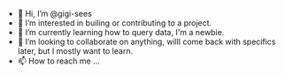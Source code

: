 - 👋 Hi, I’m @gigi-sees
- 👀 I’m interested in builing or contributing to a project.
- 🌱 I’m currently learning how to query data, I'm a newbie. 
- 💞️ I’m looking to collaborate on anything, willl come back with specifics later, but I mostly want to learn.
- 📫 How to reach me ...

<!---
gigi-sees/gigi-sees is a ✨ special ✨ repository because its `README.md` (this file) appears on your GitHub profile.
You can click the Preview link to take a look at your changes.
--->
